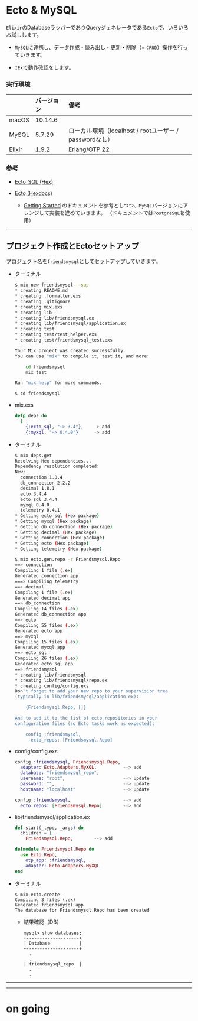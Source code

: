 # Ecto & MySQL

`Elixir`のDatabaseラッパーでありQueryジェネレータである`Ecto`で、いろいろお試しします。

- `MySQL`に連携し、データ作成・読み出し・更新・削除（= `CRUD`）操作を行っていきます。

- `IEx`で動作確認をします。

### 実行環境

| | バージョン| 備考 |
| :-- | :-- | :-- |
| macOS | 10.14.6 | |
| MySQL | 5.7.29 | ローカル環境（localhost / rootユーザー / passwordなし） |
| Elixir | 1.9.2 | Erlang/OTP 22 |

### 参考

- [Ecto_SQL (Hex)](https://hex.pm/packages/ecto_sql)

- [Ecto (Hexdocs)](https://hexdocs.pm/ecto/Ecto.html)

  - [Getting Started](https://hexdocs.pm/ecto/getting-started.html) のドキュメントを参考としつつ、`MySQL`バージョンにアレンジして実装を進めていきます。
  （ドキュメントでは`PostgreSQL`を使用）

---

## プロジェクト作成とEctoセットアップ

プロジェクト名を`friendsmysql`としてセットアップしていきます。

- ターミナル

  ```bash
  $ mix new friendsmysql --sup
  * creating README.md
  * creating .formatter.exs
  * creating .gitignore
  * creating mix.exs
  * creating lib
  * creating lib/friendsmysql.ex
  * creating lib/friendsmysql/application.ex
  * creating test
  * creating test/test_helper.exs
  * creating test/friendsmysql_test.exs

  Your Mix project was created successfully.
  You can use "mix" to compile it, test it, and more:

      cd friendsmysql
      mix test

  Run "mix help" for more commands.
  ```

  ```bash
  $ cd friendsmysql
  ```

- mix.exs

  ```elixir:mix.exs
  defp deps do
    [
      {:ecto_sql, "~> 3.4"},    -> add
      {:myxql, "~> 0.4.0"}      -> add
  ```

- ターミナル

  ```bash
  $ mix deps.get
  Resolving Hex dependencies...
  Dependency resolution completed:
  New:
    connection 1.0.4
    db_connection 2.2.2
    decimal 1.8.1
    ecto 3.4.4
    ecto_sql 3.4.4
    myxql 0.4.0
    telemetry 0.4.1
  * Getting ecto_sql (Hex package)
  * Getting myxql (Hex package)
  * Getting db_connection (Hex package)
  * Getting decimal (Hex package)
  * Getting connection (Hex package)
  * Getting ecto (Hex package)
  * Getting telemetry (Hex package)
  ```

  ```bash
  $ mix ecto.gen.repo -r Friendsmysql.Repo
  ==> connection
  Compiling 1 file (.ex)
  Generated connection app
  ===> Compiling telemetry
  ==> decimal
  Compiling 1 file (.ex)
  Generated decimal app
  ==> db_connection
  Compiling 14 files (.ex)
  Generated db_connection app
  ==> ecto
  Compiling 55 files (.ex)
  Generated ecto app
  ==> myxql
  Compiling 15 files (.ex)
  Generated myxql app
  ==> ecto_sql
  Compiling 26 files (.ex)
  Generated ecto_sql app
  ==> friendsmysql
  * creating lib/friendsmysql
  * creating lib/friendsmysql/repo.ex
  * creating config/config.exs
  Don't forget to add your new repo to your supervision tree
  (typically in lib/friendsmysql/application.ex):

      {Friendsmysql.Repo, []}

  And to add it to the list of ecto repositories in your
  configuration files (so Ecto tasks work as expected):

      config :friendsmysql,
        ecto_repos: [Friendsmysql.Repo]

  ```

- config/config.exs

  ```elixir:config/config.exs
  config :friendsmysql, Friendsmysql.Repo,
    adapter: Ecto.Adapters.MyXQL,          --> add
    database: "friendsmysql_repo",
    username: "root",                      --> update
    password: "",                          --> update
    hostname: "localhost"                  --> update

  config :friendsmysql,                    --> add
    ecto_repos: [Friendsmysql.Repo]        --> add
  ```

- lib/friendsmysql/application.ex

  ```elixir:lib/friends/application.ex
  def start(_type, _args) do
    children = [
      Friendsmysql.Repo,        --> add
  ```

  ```elixir:lib/friendsmysql/repo.ex
  defmodule Friendsmysql.Repo do
    use Ecto.Repo,
      otp_app: :friendsmysql,
      adapter: Ecto.Adapters.MyXQL
  end
  ```

- ターミナル

  ```
  $ mix ecto.create
  Compiling 3 files (.ex)
  Generated friendsmysql app
  The database for Friendsmysql.Repo has been created
  ```

  - 結果確認（DB）

    ```mysql
    mysql> show databases;
    +--------------------+
    | Database           |
    +--------------------+
      .
      .
    | friendsmysql_repo  |
      .
      .

    ```



---
---
# on going
